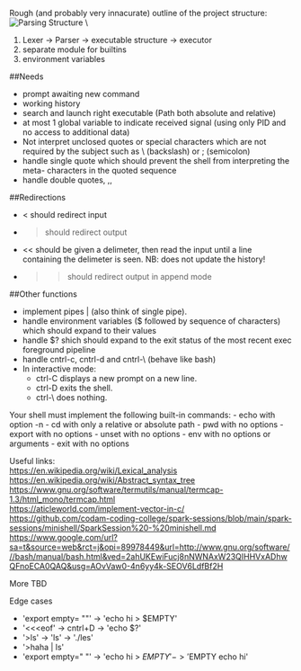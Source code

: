 Rough (and probably very innacurate) outline of the project structure:
![Parsing Structure](https://accu.org/journals/overload/26/145/balaam_2510/1.png) \
1. Lexer -> Parser -> executable structure -> executor
2. separate module for builtins
3. environment variables

##Needs

- prompt awaiting new command
- working history
- search and launch right executable (Path both absolute and relative)
- at most 1 global variable to indicate received signal (using only PID and no access to additional data)
- Not interpret unclosed quotes or special characters which are not required by the
subject such as \ (backslash) or ; (semicolon)
- handle single quote which should prevent the shell from interpreting the meta-
characters in the quoted sequence
- handle double quotes, ,,  

##Redirections

- < should redirect input
- > should redirect output
- << should be given a delimeter, then read the input until a line containing the delimeter is seen. NB: does not update the history!
- >> should redirect output in append mode 


##Other functions

- implement pipes | (also think of single pipe). 
- handle environment variables ($ followed by sequence of characters) which should expand to their values
- handle $? shich should expand to the exit status of the most recent exec foreground pipeline
- handle cntrl-c, cntrl-d and cntrl-\ (behave like bash)
- In interactive mode: 
    - ctrl-C displays a new prompt on a new line.
    - ctrl-D exits the shell.
    - ctrl-\ does nothing.

Your shell must implement the following built-in commands:
    - echo with option -n
    - cd with only a relative or absolute path
    - pwd with no options
    - export with no options
    - unset with no options
    - env with no options or arguments
    - exit with no options


Useful links: \
https://en.wikipedia.org/wiki/Lexical_analysis \
https://en.wikipedia.org/wiki/Abstract_syntax_tree \
https://www.gnu.org/software/termutils/manual/termcap-1.3/html_mono/termcap.html  \
https://aticleworld.com/implement-vector-in-c/  \
https://github.com/codam-coding-college/spark-sessions/blob/main/spark-sessions/minishell/SparkSession%20-%20minishell.md  \
https://www.google.com/url?sa=t&source=web&rct=j&opi=89978449&url=http://www.gnu.org/software///bash/manual/bash.html&ved=2ahUKEwiFucj8nNWNAxW23QIHHVxADhwQFnoECA0QAQ&usg=AOvVaw0-4n6yy4k-SEOV6LdfBf2H 

More TBD


Edge cases

- 'export empty= ""' -> 'echo hi > $EMPTY'
- '<<<eof' -> cntrl+D -> 'echo $?'
- '>ls' -> 'ls' -> './les'
- '>haha | ls'
- 'export empty=" "' -> 'echo hi > $EMPTY' -> '$EMPTY echo hi'


